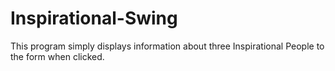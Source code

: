 # Inspirational-Swing
This  program  simply displays  information about three  Inspirational People to the form when clicked.
